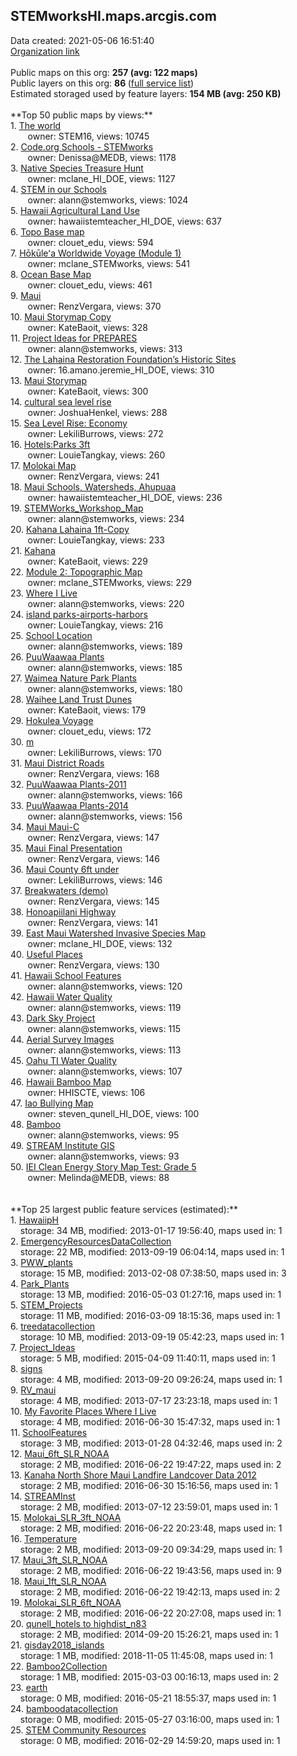 <h2>STEMworksHI.maps.arcgis.com</h2> Data created: 2021-05-06 16:51:40 <br /><a target='new' href='https://STEMworksHI.maps.arcgis.com'>Organization link</a><br /><br />Public maps on this org: <b>257 (avg: 122 maps)</b><br />Public layers on this org: <b>86 </b>(<a target='new' href='https://services.arcgis.com/WI9lhys8hiemsgTj/ArcGIS/rest/services'>full service list</a>)<br />Estimated storaged used by feature layers: <b>154 MB (avg: 250 KB)</b><br /><br />**Top 50 public maps by views:**<br />  1. <a target='new' href='https://www.arcgis.com/home/item.html?id=2d17982703484b8cbe2d5551b1faed34'>The world</a> <br />  &nbsp;&nbsp;&nbsp;&nbsp; &nbsp;&nbsp;owner: STEM16, views: 10745<br />  2. <a target='new' href='https://www.arcgis.com/home/item.html?id=1dd7cf3446fc4897a8560fcb906fb393'>Code.org Schools - STEMworks </a> <br />  &nbsp;&nbsp;&nbsp;&nbsp; &nbsp;&nbsp;owner: Denissa@MEDB, views: 1178<br />  3. <a target='new' href='https://www.arcgis.com/home/item.html?id=38b52b00aca34aa386ee05476889dc43'>Native Species Treasure Hunt</a> <br />  &nbsp;&nbsp;&nbsp;&nbsp; &nbsp;&nbsp;owner: mclane_HI_DOE, views: 1127<br />  4. <a target='new' href='https://www.arcgis.com/home/item.html?id=4774c590f83e4375bfceda2ff20e532b'>STEM in our Schools</a> <br />  &nbsp;&nbsp;&nbsp;&nbsp; &nbsp;&nbsp;owner: alann@stemworks, views: 1024<br />  5. <a target='new' href='https://www.arcgis.com/home/item.html?id=ce6587cea64543b2b123de5e73ab9fc6'>Hawaii Agricultural Land Use</a> <br />  &nbsp;&nbsp;&nbsp;&nbsp; &nbsp;&nbsp;owner: hawaiistemteacher_HI_DOE, views: 637<br />  6. <a target='new' href='https://www.arcgis.com/home/item.html?id=a878848678a5482bb1bae25a3c029a08'>Topo Base map</a> <br />  &nbsp;&nbsp;&nbsp;&nbsp; &nbsp;&nbsp;owner: clouet_edu, views: 594<br />  7. <a target='new' href='https://www.arcgis.com/home/item.html?id=7dcc9489051c40459423e29d50503593'>Hōkūleʻa Worldwide Voyage (Module 1)</a> <br />  &nbsp;&nbsp;&nbsp;&nbsp; &nbsp;&nbsp;owner: mclane_STEMworks, views: 541<br />  8. <a target='new' href='https://www.arcgis.com/home/item.html?id=3ecbc2757fa34b9ea1b794f8407f562a'>Ocean Base Map</a> <br />  &nbsp;&nbsp;&nbsp;&nbsp; &nbsp;&nbsp;owner: clouet_edu, views: 461<br />  9. <a target='new' href='https://www.arcgis.com/home/item.html?id=5610e9371a8f41789a59f3e3f40fec8b'>Maui</a> <br />  &nbsp;&nbsp;&nbsp;&nbsp; &nbsp;&nbsp;owner: RenzVergara, views: 370<br />  10. <a target='new' href='https://www.arcgis.com/home/item.html?id=dc6b30391aef4e33b3cdd34da810a28c'>Maui Storymap Copy</a> <br />  &nbsp;&nbsp;&nbsp;&nbsp; &nbsp;&nbsp;owner: KateBaoit, views: 328<br />  11. <a target='new' href='https://www.arcgis.com/home/item.html?id=06a42ad1140b4f599805c448c51c2926'>Project Ideas for PREPARES</a> <br />  &nbsp;&nbsp;&nbsp;&nbsp; &nbsp;&nbsp;owner: alann@stemworks, views: 313<br />  12. <a target='new' href='https://www.arcgis.com/home/item.html?id=6efbab63d9a84eef97ecb193d2207060'>The Lahaina Restoration Foundation’s Historic Sites</a> <br />  &nbsp;&nbsp;&nbsp;&nbsp; &nbsp;&nbsp;owner: 16.amano.jeremie_HI_DOE, views: 310<br />  13. <a target='new' href='https://www.arcgis.com/home/item.html?id=780a97c01f4e4250b10a4851ab02f0bc'>Maui Storymap</a> <br />  &nbsp;&nbsp;&nbsp;&nbsp; &nbsp;&nbsp;owner: KateBaoit, views: 300<br />  14. <a target='new' href='https://www.arcgis.com/home/item.html?id=2ed9f27a96ef446ebd2ded26173fc9ee'>cultural sea level rise</a> <br />  &nbsp;&nbsp;&nbsp;&nbsp; &nbsp;&nbsp;owner: JoshuaHenkel, views: 288<br />  15. <a target='new' href='https://www.arcgis.com/home/item.html?id=ff9b0e4db50a45cfb016b28c0f6840a8'>Sea Level Rise: Economy</a> <br />  &nbsp;&nbsp;&nbsp;&nbsp; &nbsp;&nbsp;owner: LekiliBurrows, views: 272<br />  16. <a target='new' href='https://www.arcgis.com/home/item.html?id=9fd253904f8244ac92b353c8c60dbe48'>Hotels:Parks 3ft</a> <br />  &nbsp;&nbsp;&nbsp;&nbsp; &nbsp;&nbsp;owner: LouieTangkay, views: 260<br />  17. <a target='new' href='https://www.arcgis.com/home/item.html?id=9aa0abc270de4e7ea09a125d79445d2d'>Molokai Map</a> <br />  &nbsp;&nbsp;&nbsp;&nbsp; &nbsp;&nbsp;owner: RenzVergara, views: 241<br />  18. <a target='new' href='https://www.arcgis.com/home/item.html?id=1353bc7a4ac747829021c55ee4282a67'>Maui Schools, Watersheds, Ahupuaa</a> <br />  &nbsp;&nbsp;&nbsp;&nbsp; &nbsp;&nbsp;owner: hawaiistemteacher_HI_DOE, views: 236<br />  19. <a target='new' href='https://www.arcgis.com/home/item.html?id=462ded6b621c448eba5e8ec05f2303a2'>STEMWorks_Workshop_Map</a> <br />  &nbsp;&nbsp;&nbsp;&nbsp; &nbsp;&nbsp;owner: alann@stemworks, views: 234<br />  20. <a target='new' href='https://www.arcgis.com/home/item.html?id=ebd0187ad97343eabcd7b933143bf760'>Kahana Lahaina 1ft-Copy</a> <br />  &nbsp;&nbsp;&nbsp;&nbsp; &nbsp;&nbsp;owner: LouieTangkay, views: 233<br />  21. <a target='new' href='https://www.arcgis.com/home/item.html?id=1f3677235dcc468485997a9f69abaddf'>Kahana</a> <br />  &nbsp;&nbsp;&nbsp;&nbsp; &nbsp;&nbsp;owner: KateBaoit, views: 229<br />  22. <a target='new' href='https://www.arcgis.com/home/item.html?id=0444700b78084e7f91814fb9aea11b43'>Module 2: Topographic Map</a> <br />  &nbsp;&nbsp;&nbsp;&nbsp; &nbsp;&nbsp;owner: mclane_STEMworks, views: 229<br />  23. <a target='new' href='https://www.arcgis.com/home/item.html?id=d3c1334de2c447f0a9677f723f31b11a'>Where I Live</a> <br />  &nbsp;&nbsp;&nbsp;&nbsp; &nbsp;&nbsp;owner: alann@stemworks, views: 220<br />  24. <a target='new' href='https://www.arcgis.com/home/item.html?id=f2d385858a054a979c15fac3342bb613'>island parks-airports-harbors</a> <br />  &nbsp;&nbsp;&nbsp;&nbsp; &nbsp;&nbsp;owner: LouieTangkay, views: 216<br />  25. <a target='new' href='https://www.arcgis.com/home/item.html?id=87f33a02733b418db748a6e31c5ff56b'>School Location</a> <br />  &nbsp;&nbsp;&nbsp;&nbsp; &nbsp;&nbsp;owner: alann@stemworks, views: 189<br />  26. <a target='new' href='https://www.arcgis.com/home/item.html?id=23fd695cd3c1462a8bb769f60871a9fd'>PuuWaawaa Plants</a> <br />  &nbsp;&nbsp;&nbsp;&nbsp; &nbsp;&nbsp;owner: alann@stemworks, views: 185<br />  27. <a target='new' href='https://www.arcgis.com/home/item.html?id=d85050e62c154647b9a51bdc935da69a'>Waimea Nature Park Plants</a> <br />  &nbsp;&nbsp;&nbsp;&nbsp; &nbsp;&nbsp;owner: alann@stemworks, views: 180<br />  28. <a target='new' href='https://www.arcgis.com/home/item.html?id=909903cecda5437c83e805df7f932194'>Waihee Land Trust Dunes</a> <br />  &nbsp;&nbsp;&nbsp;&nbsp; &nbsp;&nbsp;owner: KateBaoit, views: 179<br />  29. <a target='new' href='https://www.arcgis.com/home/item.html?id=7fdd7a7f3117476d98ebf38af804d04b'>Hokulea Voyage</a> <br />  &nbsp;&nbsp;&nbsp;&nbsp; &nbsp;&nbsp;owner: clouet_edu, views: 172<br />  30. <a target='new' href='https://www.arcgis.com/home/item.html?id=e03a8675acd34f068db1bb3dae8fd07b'>m</a> <br />  &nbsp;&nbsp;&nbsp;&nbsp; &nbsp;&nbsp;owner: LekiliBurrows, views: 170<br />  31. <a target='new' href='https://www.arcgis.com/home/item.html?id=10084ea766054214911a9085241ac438'>Maui District Roads</a> <br />  &nbsp;&nbsp;&nbsp;&nbsp; &nbsp;&nbsp;owner: RenzVergara, views: 168<br />  32. <a target='new' href='https://www.arcgis.com/home/item.html?id=703fdc24ac744ca0be1ea27e242f011d'>PuuWaawaa Plants-2011</a> <br />  &nbsp;&nbsp;&nbsp;&nbsp; &nbsp;&nbsp;owner: alann@stemworks, views: 166<br />  33. <a target='new' href='https://www.arcgis.com/home/item.html?id=80b97f635f084e26bbde368ce2a32d9c'>PuuWaawaa Plants-2014</a> <br />  &nbsp;&nbsp;&nbsp;&nbsp; &nbsp;&nbsp;owner: alann@stemworks, views: 156<br />  34. <a target='new' href='https://www.arcgis.com/home/item.html?id=a0242bee20054661b12bcf29e7d99237'>Maui Maui-C</a> <br />  &nbsp;&nbsp;&nbsp;&nbsp; &nbsp;&nbsp;owner: RenzVergara, views: 147<br />  35. <a target='new' href='https://www.arcgis.com/home/item.html?id=906a8f66ed0941b396ef4e37fdbcad64'>Maui Final Presentation</a> <br />  &nbsp;&nbsp;&nbsp;&nbsp; &nbsp;&nbsp;owner: RenzVergara, views: 146<br />  36. <a target='new' href='https://www.arcgis.com/home/item.html?id=f8e83816b8d44894ad3884b9ec5ba303'>Maui County 6ft under</a> <br />  &nbsp;&nbsp;&nbsp;&nbsp; &nbsp;&nbsp;owner: LekiliBurrows, views: 146<br />  37. <a target='new' href='https://www.arcgis.com/home/item.html?id=000167679c284aa39ee8ef5832ddd0e9'>Breakwaters (demo)</a> <br />  &nbsp;&nbsp;&nbsp;&nbsp; &nbsp;&nbsp;owner: RenzVergara, views: 145<br />  38. <a target='new' href='https://www.arcgis.com/home/item.html?id=eb326727fe084ea0846eccf3f443e77b'>Honoapiilani Highway</a> <br />  &nbsp;&nbsp;&nbsp;&nbsp; &nbsp;&nbsp;owner: RenzVergara, views: 141<br />  39. <a target='new' href='https://www.arcgis.com/home/item.html?id=fa5c0f642f2f47ac90115fe4942da865'>East Maui Watershed Invasive Species Map</a> <br />  &nbsp;&nbsp;&nbsp;&nbsp; &nbsp;&nbsp;owner: mclane_HI_DOE, views: 132<br />  40. <a target='new' href='https://www.arcgis.com/home/item.html?id=edaa5c15c042467bbf7fe5621d4f1f37'>Useful Places</a> <br />  &nbsp;&nbsp;&nbsp;&nbsp; &nbsp;&nbsp;owner: RenzVergara, views: 130<br />  41. <a target='new' href='https://www.arcgis.com/home/item.html?id=fdbe6fd19f2d448c842568870abf4bd4'>Hawaii School Features</a> <br />  &nbsp;&nbsp;&nbsp;&nbsp; &nbsp;&nbsp;owner: alann@stemworks, views: 120<br />  42. <a target='new' href='https://www.arcgis.com/home/item.html?id=70198cd1484947de8030924bf5180b58'>Hawaii Water Quality</a> <br />  &nbsp;&nbsp;&nbsp;&nbsp; &nbsp;&nbsp;owner: alann@stemworks, views: 119<br />  43. <a target='new' href='https://www.arcgis.com/home/item.html?id=653e482f821f40bc80bacccac6458e3e'>Dark Sky Project</a> <br />  &nbsp;&nbsp;&nbsp;&nbsp; &nbsp;&nbsp;owner: alann@stemworks, views: 115<br />  44. <a target='new' href='https://www.arcgis.com/home/item.html?id=3e38aea67133468dadf9965bdb84656f'>Aerial Survey Images</a> <br />  &nbsp;&nbsp;&nbsp;&nbsp; &nbsp;&nbsp;owner: alann@stemworks, views: 113<br />  45. <a target='new' href='https://www.arcgis.com/home/item.html?id=205e47b2440a46ef8ae86ad866673491'>Oahu TI Water Quality</a> <br />  &nbsp;&nbsp;&nbsp;&nbsp; &nbsp;&nbsp;owner: alann@stemworks, views: 107<br />  46. <a target='new' href='https://www.arcgis.com/home/item.html?id=a5bdbc2265454fec80c262cb730baf38'>Hawaii Bamboo Map</a> <br />  &nbsp;&nbsp;&nbsp;&nbsp; &nbsp;&nbsp;owner: HHISCTE, views: 106<br />  47. <a target='new' href='https://www.arcgis.com/home/item.html?id=523f6813b3874f388096209e30627f8d'>Iao Bullying Map</a> <br />  &nbsp;&nbsp;&nbsp;&nbsp; &nbsp;&nbsp;owner: steven_qunell_HI_DOE, views: 100<br />  48. <a target='new' href='https://www.arcgis.com/home/item.html?id=c0967f9d1f4845abb0f4f96dd360d942'>Bamboo</a> <br />  &nbsp;&nbsp;&nbsp;&nbsp; &nbsp;&nbsp;owner: alann@stemworks, views: 95<br />  49. <a target='new' href='https://www.arcgis.com/home/item.html?id=1b07a21e85a24e1793eb322e99704f6a'>STREAM Institute GIS</a> <br />  &nbsp;&nbsp;&nbsp;&nbsp; &nbsp;&nbsp;owner: alann@stemworks, views: 93<br />  50. <a target='new' href='https://www.arcgis.com/home/item.html?id=a22fceb92a7f468c90d2c1d7051b7277'>IEI Clean Energy Story Map Test: Grade 5</a> <br />  &nbsp;&nbsp;&nbsp;&nbsp; &nbsp;&nbsp;owner: Melinda@MEDB, views: 88<br /><br /><br />**Top 25 largest public feature services (estimated):**<br /> 1. <a target='new' href='https://www.arcgis.com/home/item.html?id=73945f05952e46bdaa3d1c1e2fc8b2ae'>HawaiipH</a><br /> &nbsp;&nbsp;&nbsp;&nbsp;storage: 34 MB, modified: 2013-01-17 19:56:40, maps used in: 1<br /> 2. <a target='new' href='https://www.arcgis.com/home/item.html?id=83a4978fae064da481f06205e3b6bfc3'>EmergencyResourcesDataCollection</a><br /> &nbsp;&nbsp;&nbsp;&nbsp;storage: 22 MB, modified: 2013-09-19 06:04:14, maps used in: 1<br /> 3. <a target='new' href='https://www.arcgis.com/home/item.html?id=f4ffb97882fa410abfcca4227b355c0b'>PWW_plants</a><br /> &nbsp;&nbsp;&nbsp;&nbsp;storage: 15 MB, modified: 2013-02-08 07:38:50, maps used in: 3<br /> 4. <a target='new' href='https://www.arcgis.com/home/item.html?id=b4e467f40f94410092695f4fe19d852b'>Park_Plants</a><br /> &nbsp;&nbsp;&nbsp;&nbsp;storage: 13 MB, modified: 2016-05-03 01:27:16, maps used in: 1<br /> 5. <a target='new' href='https://www.arcgis.com/home/item.html?id=07e8fcd88d154e7190cbd73b0e69ba77'>STEM_Projects</a><br /> &nbsp;&nbsp;&nbsp;&nbsp;storage: 11 MB, modified: 2016-03-09 18:15:36, maps used in: 1<br /> 6. <a target='new' href='https://www.arcgis.com/home/item.html?id=fe7af843605848d592dce3b1329d1e0d'>treedatacollection</a><br /> &nbsp;&nbsp;&nbsp;&nbsp;storage: 10 MB, modified: 2013-09-19 05:42:23, maps used in: 1<br /> 7. <a target='new' href='https://www.arcgis.com/home/item.html?id=b0dcd433386d4e0491c13eb850e08d9d'>Project_Ideas</a><br /> &nbsp;&nbsp;&nbsp;&nbsp;storage: 5 MB, modified: 2015-04-09 11:40:11, maps used in: 1<br /> 8. <a target='new' href='https://www.arcgis.com/home/item.html?id=223d75ddf05749b4983e524ec4e03736'>signs</a><br /> &nbsp;&nbsp;&nbsp;&nbsp;storage: 4 MB, modified: 2013-09-20 09:26:24, maps used in: 1<br /> 9. <a target='new' href='https://www.arcgis.com/home/item.html?id=33f481de55cc41ba97102a19485bbb0a'>RV_maui</a><br /> &nbsp;&nbsp;&nbsp;&nbsp;storage: 4 MB, modified: 2013-07-17 23:23:18, maps used in: 1<br /> 10. <a target='new' href='https://www.arcgis.com/home/item.html?id=3f481f325d2746ee9d0e722e97ae4efc'>My Favorite Places Where I Live</a><br /> &nbsp;&nbsp;&nbsp;&nbsp;storage: 4 MB, modified: 2016-06-30 15:47:32, maps used in: 1<br /> 11. <a target='new' href='https://www.arcgis.com/home/item.html?id=464f29ef89fb4ddc8161dee5044bb702'>SchoolFeatures</a><br /> &nbsp;&nbsp;&nbsp;&nbsp;storage: 3 MB, modified: 2013-01-28 04:32:46, maps used in: 2<br /> 12. <a target='new' href='https://www.arcgis.com/home/item.html?id=54c19d82d4a84267a39c304bed8e64b1'>Maui_6ft_SLR_NOAA</a><br /> &nbsp;&nbsp;&nbsp;&nbsp;storage: 2 MB, modified: 2016-06-22 19:47:22, maps used in: 2<br /> 13. <a target='new' href='https://www.arcgis.com/home/item.html?id=654d6d3cdc0d48b98a83faac5ec27045'>Kanaha North Shore Maui Landfire Landcover Data 2012</a><br /> &nbsp;&nbsp;&nbsp;&nbsp;storage: 2 MB, modified: 2016-06-30 15:16:56, maps used in: 1<br /> 14. <a target='new' href='https://www.arcgis.com/home/item.html?id=50f2de8e28774bfbae036845d6ca172c'>STREAMInst</a><br /> &nbsp;&nbsp;&nbsp;&nbsp;storage: 2 MB, modified: 2013-07-12 23:59:01, maps used in: 1<br /> 15. <a target='new' href='https://www.arcgis.com/home/item.html?id=bbc8fb8b5c8c4525b0c8c1c04b6b89d1'>Molokai_SLR_3ft_NOAA</a><br /> &nbsp;&nbsp;&nbsp;&nbsp;storage: 2 MB, modified: 2016-06-22 20:23:48, maps used in: 1<br /> 16. <a target='new' href='https://www.arcgis.com/home/item.html?id=535a02138871449c992e6728ba06ef9d'>Temperature</a><br /> &nbsp;&nbsp;&nbsp;&nbsp;storage: 2 MB, modified: 2013-09-20 09:34:29, maps used in: 1<br /> 17. <a target='new' href='https://www.arcgis.com/home/item.html?id=8e39f259934e48c7970dcc5e3f27400b'>Maui_3ft_SLR_NOAA</a><br /> &nbsp;&nbsp;&nbsp;&nbsp;storage: 2 MB, modified: 2016-06-22 19:43:56, maps used in: 9<br /> 18. <a target='new' href='https://www.arcgis.com/home/item.html?id=964c50e8080548119d73007c482362b3'>Maui_1ft_SLR_NOAA</a><br /> &nbsp;&nbsp;&nbsp;&nbsp;storage: 2 MB, modified: 2016-06-22 19:42:13, maps used in: 2<br /> 19. <a target='new' href='https://www.arcgis.com/home/item.html?id=0ff77817a2c84f698f91cb36363f8254'>Molokai_SLR_6ft_NOAA</a><br /> &nbsp;&nbsp;&nbsp;&nbsp;storage: 2 MB, modified: 2016-06-22 20:27:08, maps used in: 1<br /> 20. <a target='new' href='https://www.arcgis.com/home/item.html?id=e537c7dafff34a14b85b82a14fb814e8'>qunell_hotels to highdist_n83</a><br /> &nbsp;&nbsp;&nbsp;&nbsp;storage: 2 MB, modified: 2014-09-20 15:26:21, maps used in: 1<br /> 21. <a target='new' href='https://www.arcgis.com/home/item.html?id=dfcac021fd284f9788fac7e4744bdde5'>gisday2018_islands</a><br /> &nbsp;&nbsp;&nbsp;&nbsp;storage: 1 MB, modified: 2018-11-05 11:45:08, maps used in: 1<br /> 22. <a target='new' href='https://www.arcgis.com/home/item.html?id=350aa2805a1b4274b43ef91112b2004a'>Bamboo2Collection</a><br /> &nbsp;&nbsp;&nbsp;&nbsp;storage: 1 MB, modified: 2015-03-03 00:16:13, maps used in: 2<br /> 23. <a target='new' href='https://www.arcgis.com/home/item.html?id=1504fbef760c4247bb914d37d0875956'>earth</a><br /> &nbsp;&nbsp;&nbsp;&nbsp;storage: 0 MB, modified: 2016-05-21 18:55:37, maps used in: 1<br /> 24. <a target='new' href='https://www.arcgis.com/home/item.html?id=442eeffb52cd47879783450726fa9a77'>bamboodatacollection</a><br /> &nbsp;&nbsp;&nbsp;&nbsp;storage: 0 MB, modified: 2015-05-27 03:16:00, maps used in: 1<br /> 25. <a target='new' href='https://www.arcgis.com/home/item.html?id=48695c1381f64a7195b515df6b5588d1'>STEM Community Resources</a><br /> &nbsp;&nbsp;&nbsp;&nbsp;storage: 0 MB, modified: 2016-02-29 14:59:20, maps used in: 1<br />
